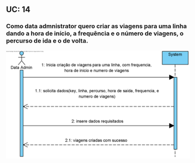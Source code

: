 ## **UC: 14**

### Como data admnistrator quero criar as viagens para uma linha dando a hora de início, a frequência e o número de viagens, o percurso de ida e o de volta.



![UC: 14](UC14.png)